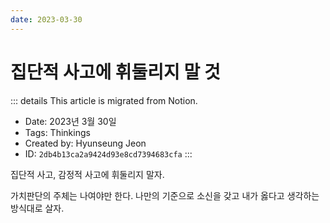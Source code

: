 ```yaml
---
date: 2023-03-30
---
```


# 집단적 사고에 휘둘리지 말 것

::: details This article is migrated from Notion.

- Date: 2023년 3월 30일
- Tags: Thinkings
- Created by: Hyunseung Jeon
- ID: `2db4b13ca2a9424d93e8cd7394683cfa`
  :::

집단적 사고, 감정적 사고에 휘둘리지 말자.

가치판단의 주체는 나여야만 한다. 나만의 기준으로 소신을 갖고 내가 옳다고 생각하는 방식대로 살자.
